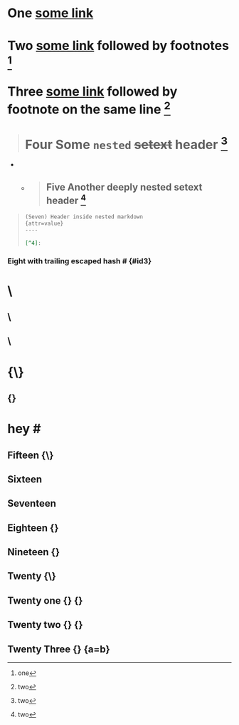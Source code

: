 # One [some link](url)

Two
[some link](url)
followed by footnotes
[^1]
==

Three
[some link](url)
followed by footnote on the same line [^2]
==

> **Four**
> Some `nested` ~~setext~~ header
> [^2]
> ==


*
  + > Five
    > Another deeply nested setext header
    > [^2]
    > ---------


[^1]:
    one

[^2]:
    two

[^3]:
    *
      + > Six
        > Another deeply nested setext header
        > [^2] {#with-id}
        > ---------

> ```markdown
> (Seven) Header inside nested markdown
> {attr=value}
> ----
>
> [^4]:
> ```


### Eight with trailing escaped hash \# {#id3}

<!-- Nine empty {} replaced by \\ -->
\
==

<!-- Ten empty {} removed. \\ remains -->
\\
--

<!-- Eleven only empty \\ stay -->
\\
--

<!-- Twelve {\\} stay because the '}' is escaped -->
{\\}
==

<!-- Thirteen escape the {} so that the output is idempotent -->
\{\}
--

<!-- Fourteen escape the trailing `#` -->
hey #
===

<!-- keep the {\\} -->
Fifteen {\\}
--

<!-- no change -->
Sixteen
--

<!-- remove the empty {} -->
Seventeen
--

<!-- escape the first {} -->
Eighteen \{\}
--

<!-- \{\} remains the same -->
Nineteen \{\}
--

<!-- {\\} remains the same -->
Twenty {\\}
--

<!-- {} \{\} remains the same -->
Twenty one {} \{\}
--

<!-- remove final {}, and escape the second to last \{\} to keep the output idempotent -->
Twenty two {} \{\}
--

<!-- {} {a=b} remains the same -->
Twenty Three \{\} {a=b}
--
